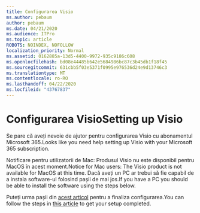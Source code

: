 ```yaml
---
title: Configurarea Visio
ms.author: pebaum
author: pebaum
ms.date: 04/21/2020
ms.audience: ITPro
ms.topic: article
ROBOTS: NOINDEX, NOFOLLOW
localization_priority: Normal
ms.assetid: 0162885a-13d5-4400-9972-935c9186c608
ms.openlocfilehash: bd08e44485b642e5684986bc87c3b45db1f18f45
ms.sourcegitcommit: 631cbb5f03e5371f0995e976536d24e9d13746c3
ms.translationtype: MT
ms.contentlocale: ro-RO
ms.lasthandoff: 04/22/2020
ms.locfileid: "43767837"
---
```

# <a name="setting-up-visio"></a><span data-ttu-id="34cb7-102">Configurarea Visio</span><span class="sxs-lookup"><span data-stu-id="34cb7-102">Setting up Visio</span></span>

<span data-ttu-id="34cb7-103">Se pare că aveți nevoie de ajutor pentru configurarea Visio cu abonamentul Microsoft 365.</span><span class="sxs-lookup"><span data-stu-id="34cb7-103">Looks like you need help setting up Visio with your Microsoft 365 subscription.</span></span>
  
<span data-ttu-id="34cb7-104">Notificare pentru utilizatorii de Mac: Produsul Visio nu este disponibil pentru MacOS în acest moment.</span><span class="sxs-lookup"><span data-stu-id="34cb7-104">Notice for Mac users: The Visio product is not available for MacOS at this time.</span></span> <span data-ttu-id="34cb7-105">Dacă aveți un PC ar trebui să fie capabil de a instala software-ul folosind pașii de mai jos.</span><span class="sxs-lookup"><span data-stu-id="34cb7-105">If you have a PC you should be able to install the software using the steps below.</span></span>
  
<span data-ttu-id="34cb7-106">Puteți urma pașii din [acest articol](https://support.office.com/article/f98f21e3-aa02-4827-9167-ddab5b025710.aspx) pentru a finaliza configurarea.</span><span class="sxs-lookup"><span data-stu-id="34cb7-106">You can follow the steps in [this article](https://support.office.com/article/f98f21e3-aa02-4827-9167-ddab5b025710.aspx) to get your setup completed.</span></span> 
  


